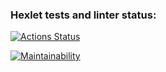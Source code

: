 ### Hexlet tests and linter status:
[![Actions Status](https://github.com/sergeykms/php-project-48/actions/workflows/hexlet-check.yml/badge.svg)](https://github.com/sergeykms/php-project-48/actions)


[![Maintainability](https://api.codeclimate.com/v1/badges/799fff2f02dc1eb97dca/maintainability)](https://codeclimate.com/github/sergeykms/GenDiff/maintainability)